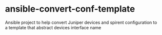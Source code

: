 # ansible-convert-conf-template
Ansible project to help convert Juniper devices and spirent configuration to a template that abstract devices interface name
